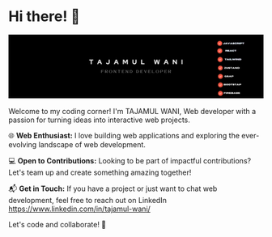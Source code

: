 # Hi there! 👋

![My Image](BannerLinkedInDEC.png)

Welcome to my coding corner! I'm TAJAMUL WANI, Web developer with a passion for turning ideas into interactive web projects.

🌐 **Web Enthusiast:** I love building web applications and exploring the ever-evolving landscape of web development.

💻 **Open to Contributions:** Looking to be part of impactful contributions? Let's team up and create something amazing together!

📬 **Get in Touch:** If you have a project or just want to chat web development, feel free to reach out on LinkedIn  https://www.linkedin.com/in/tajamul-wani/

Let's code and collaborate! 🚀
